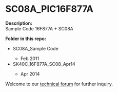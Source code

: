 # SC08A_PIC16F877A
<b>Description:</b><br/>
Sample Code 16F877A + SC08A<br/>

<b>Folder in this repo:</b>
<ul><li>SC08A_Sample Code</li>
<ul><li>Feb 2011</li></ul>
<li>SK40C_16F877A_SC08_Apr14</li>
<ul><li>Apr 2014</li></ul>
</ul>
Welcome to our <a href="http://forum.cytron.com.my" target="_blank">technical forum</a> for further inquiry.
